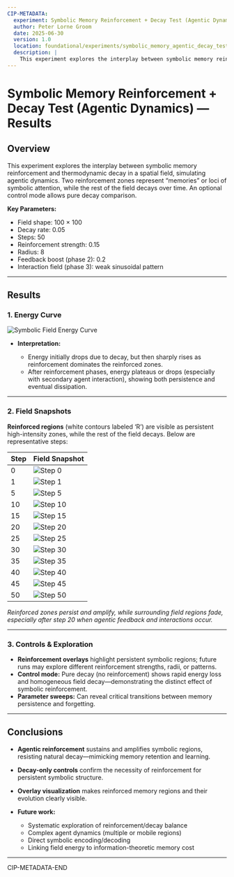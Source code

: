 ```yaml
---
CIP-METADATA:
  experiment: Symbolic Memory Reinforcement + Decay Test (Agentic Dynamics)
  author: Peter Lorne Groom
  date: 2025-06-30
  version: 1.0
  location: foundational/experiments/symbolic_memory_agentic_decay_test/results.md
  description: |
    This experiment explores the interplay between symbolic memory reinforcement and thermodynamic decay in a spatial field, simulating agentic dynamics. Two reinforcement zones represent “memories” or loci of symbolic attention, while the rest of the field decays over time. An optional control mode allows pure decay comparison.
---
```

# Symbolic Memory Reinforcement + Decay Test (Agentic Dynamics) — Results

## Overview

This experiment explores the interplay between symbolic memory reinforcement and thermodynamic decay in a spatial field, simulating agentic dynamics. Two reinforcement zones represent “memories” or loci of symbolic attention, while the rest of the field decays over time. An optional control mode allows pure decay comparison.

**Key Parameters:**

* Field shape: 100 × 100
* Decay rate: 0.05
* Steps: 50
* Reinforcement strength: 0.15
* Radius: 8
* Feedback boost (phase 2): 0.2
* Interaction field (phase 3): weak sinusoidal pattern

---

## Results

### 1. Energy Curve

![Symbolic Field Energy Curve](./reference_material/20250630_100030/energy_curve.png)

* **Interpretation:**

  * Energy initially drops due to decay, but then sharply rises as reinforcement dominates the reinforced zones.
  * After reinforcement phases, energy plateaus or drops (especially with secondary agent interaction), showing both persistence and eventual dissipation.

---

### 2. Field Snapshots

**Reinforced regions** (white contours labeled ‘R’) are visible as persistent high-intensity zones, while the rest of the field decays.
Below are representative steps:

| Step | Field Snapshot                |
| ---- | ----------------------------- |
| 0    | ![Step 0](./reference_material/20250630_100030/field_step_0.png)   |
| 1    | ![Step 1](./reference_material/20250630_100030/field_step_1.png)   |
| 5    | ![Step 5](./reference_material/20250630_100030/field_step_5.png)   |
| 10   | ![Step 10](./reference_material/20250630_100030/field_step_10.png) |
| 15   | ![Step 15](./reference_material/20250630_100030/field_step_15.png) |
| 20   | ![Step 20](./reference_material/20250630_100030/field_step_20.png) |
| 25   | ![Step 25](./reference_material/20250630_100030/field_step_25.png) |
| 30   | ![Step 30](./reference_material/20250630_100030/field_step_30.png) |
| 35   | ![Step 35](./reference_material/20250630_100030/field_step_35.png) |
| 40   | ![Step 40](./reference_material/20250630_100030/field_step_40.png) |
| 45   | ![Step 45](./reference_material/20250630_100030/field_step_45.png) |
| 50   | ![Step 50](./reference_material/20250630_100030/field_step_50.png) |

*Reinforced zones persist and amplify, while surrounding field regions fade, especially after step 20 when agentic feedback and interactions occur.*

---

### 3. Controls & Exploration

* **Reinforcement overlays** highlight persistent symbolic regions; future runs may explore different reinforcement strengths, radii, or patterns.
* **Control mode:** Pure decay (no reinforcement) shows rapid energy loss and homogeneous field decay—demonstrating the distinct effect of symbolic reinforcement.
* **Parameter sweeps:** Can reveal critical transitions between memory persistence and forgetting.

---

## Conclusions

* **Agentic reinforcement** sustains and amplifies symbolic regions, resisting natural decay—mimicking memory retention and learning.
* **Decay-only controls** confirm the necessity of reinforcement for persistent symbolic structure.
* **Overlay visualization** makes reinforced memory regions and their evolution clearly visible.
* **Future work:**

  * Systematic exploration of reinforcement/decay balance
  * Complex agent dynamics (multiple or mobile regions)
  * Direct symbolic encoding/decoding
  * Linking field energy to information-theoretic memory cost

---
CIP-METADATA-END
